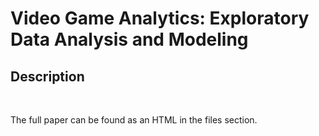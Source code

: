 <h1>Video Game Analytics: Exploratory Data Analysis and Modeling </h1>

<h2>Description</h2>




<br />

The full paper can be found as an HTML in the files section.
<br />
